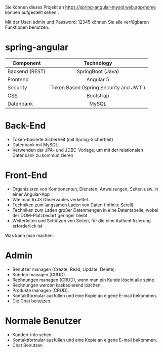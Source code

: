 
Sie können dieses Projekt an https://spring-angular-mysql.web.app/home können aufgestellt sehen..

Mit der User: admin und Password: 12345 können Sie alle verfügbaren Funktionen benutzen.


# spring-angular


| Component        | Technology     
| -------------    |:-------------:|
| Backend (REST)   | SpringBoot (Java)|
| Frontend         | Angular 5      |
| Security         | Token Based (Spring Security and JWT )     |
| CSS              | Bootstrap  |
| Datenbank        | MySQL




# Back-End
- Token-basierte Sicherheit (mit Spring-Sicherheit)
- Datenbank mit MySQL
- Verwenden der JPA- und JDBC-Vorlage, um mit der relationalen Datenbank zu kommunizieren

# Front-End
- Organisieren von Komponenten, Diensten, Anweisungen, Seiten usw. in einer Angular-App
- Wie man RxJS Observables verkettet.
- Techniken zum langsamen Laden von Daten (Infinite Scroll)
- Techniken zum Laden großer Datenmengen in eine Datentabelle, wobei der DOM-Platzbedarf geringer bleibt
- Weiterleiten und Schützen von Seiten, für die eine Authentifizierung erforderlich ist



Was kann man machen:

# Admin
- Benutzer managen (Create, Read, Update, Delete). 
- Kunden managen (CRUD).
- Rechnungen  managen (CRUD), wenn man ein Kunde löscht alle seine.
- Rechnungen werden kaskadierend löschen.   
- Produkte managen (CRUD).
- Kontaktformular ausfüllen und eine Kopie an eigene E-mail bekommen.
- Die Chat benutzen.

# Normale Benutzer
- Kunden-Info sehen
- Kontaktformular ausfüllen und eine Kopie an eigene E-mail bekommen.
- Chat Benutzen

